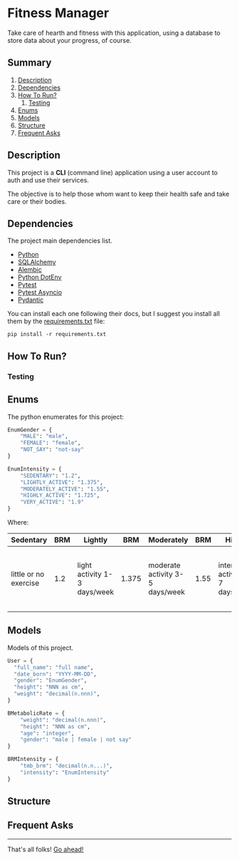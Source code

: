 # Fitness Manager
Take care of hearth and fitness with this application, using a database to store data about your progress, of course.

## Summary

1. [Description](#description)
2. [Dependencies](#dependencies)
3. [How To Run?](#how-to-run)
   1. [Testing](#testing)
4. [Enums](#enums)
5. [Models](#models)
6. [Structure](#structure)
7. [Frequent Asks](#frequent-asks)

## Description
This project is a **CLI** (command line) application using a user account to auth and use their services.

The objective is to help those whom want to keep their health safe and take care or their bodies.

## Dependencies
The project main dependencies list.

* [Python](https://python.org)
* [SQLAlchemy](https://www.sqlalchemy.org/)
* [Alembic](https://alembic.sqlalchemy.org/en/latest/)
* [Python DotEnv](https://github.com/theskumar/python-dotenv)
* [Pytest](https://docs.pytest.org/en/stable/)
* [Pytest Asyncio](https://pytest-asyncio.readthedocs.io/en/latest/)
* [Pydantic](https://docs.pydantic.dev/latest/)

You can install each one following their docs, but I suggest you install all them by the [requirements.txt](requirements.txt) file:

```commandline
pip install -r requirements.txt
```

## How To Run?
### Testing
## Enums
The python enumerates for this project:

```python
EnumGender = {
    "MALE": "male",
    "FEMALE": "female",
    "NOT_SAY": "not-say"
}
```

```python
EnumIntensity = {
    "SEDENTARY": "1.2",
    "LIGHTLY_ACTIVE": "1.375",
    "MODERATELY_ACTIVE": "1.55",
    "HIGHLY_ACTIVE": "1.725",
    "VERY_ACTIVE": "1.9"
}
```

Where:

| Sedentary                 | BRM | Lightly                     | BRM   | Moderately                    | BRM  | Highly                   | BRM   | Very | BRM |
|---------------------------|-----|-----------------------------|-------|-------------------------------|------|--------------------------|-------|-----|-----|
| little or no exercise | 1.2 | light activity 1-3 days/week | 1.375 | moderate activity 3-5 days/week | 1.55 | intense  activity 6-7 days/week | 1.725 | very intense activities, such as training for athletes | 1.9 |


## Models
Models of this project.

```python
User = {
  "full_name": "full name",
  "date_born": "YYYY-MM-DD",
  "gender": "EnumGender",
  "height": "NNN as cm",
  "weight": "decimal(n.nnn)",
}
```
```python
BMetabolicRate = {
    "weight": "decimal(n.nnn)",
    "height": "NNN as cm",
    "age": "integer",
    "gender": "male | female | not say"
}
```
```python
BRMIntensity = {
    "tmb_brm": "decimal(n.n...)",
    "intensity": "EnumIntensity"
}
```

## Structure
## Frequent Asks

---
That's all folks!
[Go ahead!](#fitness-manager)
